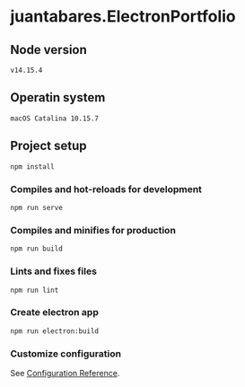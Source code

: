# juantabares.ElectronPortfolio

## Node version

```
v14.15.4
```

## Operatin system

```
macOS Catalina 10.15.7
```

## Project setup

```
npm install
```

### Compiles and hot-reloads for development

```
npm run serve
```

### Compiles and minifies for production

```
npm run build
```

### Lints and fixes files

```
npm run lint
```

### Create electron app

```
npm run electron:build
```

### Customize configuration

See [Configuration Reference](https://cli.vuejs.org/config/).
